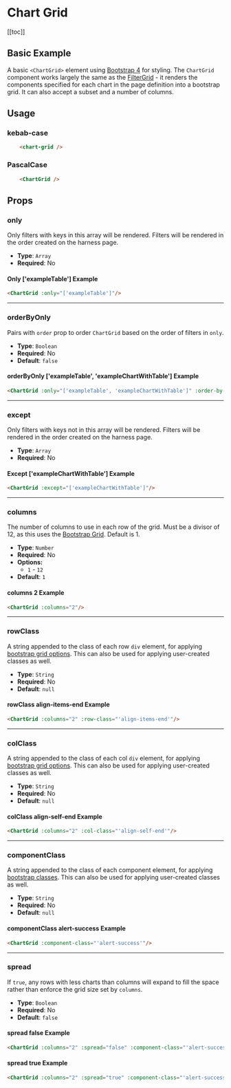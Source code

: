 # Chart Grid
[[toc]]
## Basic Example
A basic `<ChartGrid>` element using [Bootstrap 4](https://getbootstrap.com/docs/4.0/) for styling. The `ChartGrid` component works largely the same as the [FilterGrid](/components/layouts/filterGrid) - it renders the components specified for each chart in the page definition into a bootstrap grid. It can also accept a subset and a number of columns.

<!-- loadDataShim is a necessary component to trigger the loadData function in examplePage.js -->
<loadDataShim  />

<ChartGrid :only="['exampleChartWithTable', 'exampleTable']"/>

## Usage
### kebab-case
``` html
    <chart-grid />
```
### PascalCase
```html
    <ChartGrid />
```

## Props

### only
Only filters with keys in this array will be rendered. Filters will be rendered in the order created on the harness page.
* **Type**: `Array`
* **Required**: No

#### Only ['exampleTable'] Example
<ChartGrid :only="['exampleTable']"/>

```html
<ChartGrid :only="['exampleTable']"/>
```
***
### orderByOnly
Pairs with `order` prop to order `ChartGrid` based on the order of filters in `only`.
* **Type**: `Boolean`
* **Required**: No
* **Default**: `false`

#### orderByOnly ['exampleTable', 'exampleChartWithTable'] Example
<ChartGrid :only="['exampleTable', 'barChart-0']" :order-by-only="true"/>

```html
<ChartGrid :only="['exampleTable', 'exampleChartWithTable']" :order-by-only="true"/>
```
***
### except
Only filters with keys not in this array will be rendered. Filters will be rendered in the order created on the harness page.
* **Type**: `Array`
* **Required**: No

#### Except ['exampleChartWithTable'] Example
<ChartGrid :only="['exampleTable']"/>

```html
<ChartGrid :except="['exampleChartWithTable']"/>
```
***
### columns
The number of columns to use in each row of the grid. Must be a divisor of 12, as this uses the [Bootstrap Grid](https://getbootstrap.com/docs/4.0/layout/grid/). Default is 1.
* **Type**: `Number`
* **Required**: No
* **Options:**
    * `1` - `12`
* **Default**: `1`

#### columns 2 Example
<ChartGrid :only="['exampleTable', 'barChart-1']" :columns="2"/>

```html
<ChartGrid :columns="2"/>
```
***
### rowClass
A string appended to the class of each row `div` element, for applying [bootstrap grid options](https://getbootstrap.com/docs/4.0/layout/grid/). This can also be used for applying user-created classes as well.
* **Type**: `String`
* **Required**: No
* **Default**: `null`

#### rowClass align-items-end Example
<ChartGrid :only="['exampleTable', 'barChart-2']" :columns="2" :row-class="'align-items-end'"/>

```html
<ChartGrid :columns="2" :row-class="'align-items-end'"/>
```
***
### colClass
A string appended to the class of each col `div` element, for applying [bootstrap grid options](https://getbootstrap.com/docs/4.0/layout/grid/). This can also be used for applying user-created classes as well.
* **Type**: `String`
* **Required**: No
* **Default**: `null`

#### colClass align-self-end Example
<ChartGrid :only="['exampleTable', 'barChart-3']" :columns="2" :col-class="'align-self-end'"/>

```html
<ChartGrid :columns="2" :col-class="'align-self-end'"/>
```
***
### componentClass
A string appended to the class of each component element, for applying [bootstrap classes](https://getbootstrap.com/docs/4.0/). This can also be used for applying user-created classes as well.
* **Type**: `String`
* **Required**: No
* **Default**: `null`

#### componentClass alert-success Example
<ChartGrid :only="['exampleTable', 'barChart-4']" :component-class="'alert-success'"/>

```html
<ChartGrid :component-class="'alert-success'"/>
```
***
### spread
If `true`, any rows with less charts than columns will expand to fill the space rather than enforce the grid size set by `columns`.
* **Type**: `Boolean`
* **Required**: No
* **Default**: `false`

#### spread false Example
<ChartGrid :only="['exampleTable']" :columns="2" :spread="false"/>

```html
<ChartGrid :columns="2" :spread="false" :component-class="'alert-success'"/>
```

#### spread true Example
<ChartGrid :only="['exampleTable']" :columns="2" :spread="true"/>

```html
<ChartGrid :columns="2" :spread="true" :component-class="'alert-success'"/>
```